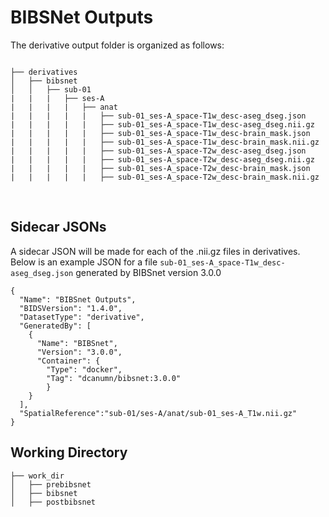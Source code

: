 # BIBSNet Outputs

The derivative output folder is organized as follows:
```

├── derivatives
│   ├── bibsnet
│   │   ├── sub-01
|   |   |   ├── ses-A
|   |   |   |   ├── anat
|   |   |   |   |   ├── sub-01_ses-A_space-T1w_desc-aseg_dseg.json
|   |   |   |   |   ├── sub-01_ses-A_space-T1w_desc-aseg_dseg.nii.gz
|   |   |   |   |   ├── sub-01_ses-A_space-T1w_desc-brain_mask.json
|   |   |   |   |   ├── sub-01_ses-A_space-T1w_desc-brain_mask.nii.gz
|   |   |   |   |   ├── sub-01_ses-A_space-T2w_desc-aseg_dseg.json
|   |   |   |   |   ├── sub-01_ses-A_space-T2w_desc-aseg_dseg.nii.gz
|   |   |   |   |   ├── sub-01_ses-A_space-T2w_desc-brain_mask.json
|   |   |   |   |   ├── sub-01_ses-A_space-T2w_desc-brain_mask.nii.gz

```
<br />

## Sidecar JSONs
A sidecar JSON will be made for each of the .nii.gz files in derivatives.
Below is an example JSON for a file `sub-01_ses-A_space-T1w_desc-aseg_dseg.json` generated by BIBSnet version 3.0.0

```
{
  "Name": "BIBSnet Outputs",
  "BIDSVersion": "1.4.0",
  "DatasetType": "derivative",
  "GeneratedBy": [
    {
      "Name": "BIBSnet",
      "Version": "3.0.0",
      "Container": {
        "Type": "docker",
        "Tag": "dcanumn/bibsnet:3.0.0"
        }
    }
  ],
  "SpatialReference":"sub-01/ses-A/anat/sub-01_ses-A_T1w.nii.gz"
}
```

## Working Directory

```
├── work_dir
│   ├── prebibsnet
│   ├── bibsnet
│   ├── postbibsnet
```
